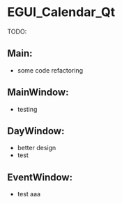 # EGUI_Calendar_Qt
TODO:
## Main:
- some code refactoring
## MainWindow:
- testing
## DayWindow:
- better design
- test
## EventWindow:
- test
aaa
